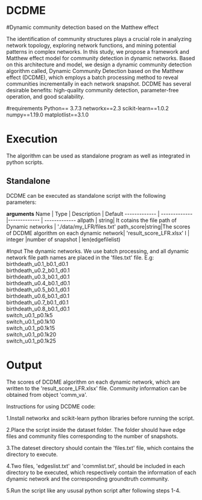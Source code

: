 # DCDME
#Dynamic community detection based on the Matthew effect

The identification of community structures plays a crucial role in analyzing network topology, exploring network functions, and mining potential patterns in complex networks. In this study, we propose a framework and Matthew effect model for community detection in dynamic networks. Based on this architecture and model, we design a dynamic community detection algorithm called, Dynamic Community Detection based on the Matthew effect (DCDME), which employs a batch processing method to reveal communities incrementally in each network snapshot. DCDME has several desirable benefits: high-quality community detection, parameter-free operation, and good scalability. 

#requirements
Python== 3.7.3
networkx==2.3
scikit-learn==1.0.2
numpy==1.19.0
matplotlist==3.1.0


# Execution

The algorithm can be used as standalone program as well as integrated in python scripts.

## Standalone

DCDME can be executed as standalone script with the following parameters:

**arguments**
Name  |  Type | Description | Default 
-------------  | ------------- |------------- | -------------
allpath | string| It cotains the file path of Dynamic networks | './data/my_LFR/files.txt'
path_score|string|The scores of DCDME algorithm on each dynamic network| 'result_score_LFR.xlsx'
l | integer |number of snapshot | len(edgefilelist)

#Input
The dynamic networks. We use batch processing, and all dynamic network file path names are placed in the 'files.txt' file. E.g:
birthdeath_u0.1_b0.1_d0.1<br>
birthdeath_u0.2_b0.1_d0.1<br>
birthdeath_u0.3_b0.1_d0.1<br>
birthdeath_u0.4_b0.1_d0.1<br>
birthdeath_u0.5_b0.1_d0.1<br>
birthdeath_u0.6_b0.1_d0.1<br>
birthdeath_u0.7_b0.1_d0.1<br>
birthdeath_u0.8_b0.1_d0.1<br>
switch_u0.1_p0.1k5<br>
switch_u0.1_p0.1k10<br>
switch_u0.1_p0.1k15<br>
switch_u0.1_p0.1k20<br>
switch_u0.1_p0.1k25<br>

# Output
The scores of DCDME algorithm on each dynamic network, which are written to the 'result_score_LFR.xlsx' file. Community information can be obtained from object 'comm_va'.

Instructions for using DCDME code:

1.Install networkx and scikit-learn python libraries before running the script.

2.Place the script inside the dataset folder. The folder should have edge files and community files corresponding to the number of snapshots. 

3.The dateset directory should contain the 'files.txt' file, which contains the directory to execute.

4.Two files, 'edgeslist.txt' and 'commlist.txt', should be included in each directory to be executed, which respectively contain the information of each dynamic network and the corresponding groundtruth community.

5.Run the script like any ususal python script after following steps 1-4.
